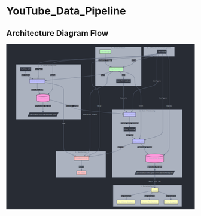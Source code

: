 # YouTube_Data_Pipeline

## Architecture Diagram Flow
![YouTube Pipeline Architecture](YouTube_Pipeline_Architecture.png)
